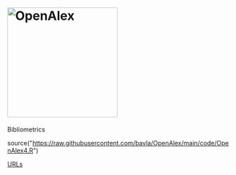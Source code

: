 # <img src="https://github.com/bavla/OpenAlex/assets/20244435/6a3c39cf-9fef-43f4-a821-9c028963a851" width=250 alt="OpenAlex"/>

Bibliometrics

source("https://raw.githubusercontent.com/bavla/OpenAlex/main/code/OpenAlex4.R")

[URLs](URLs.md)


